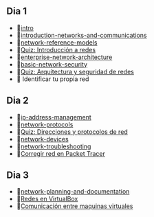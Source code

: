 ## Dia 1

- 📗[intro](./intro.es.md)
- 📗[introduction-networks-and-communications](./introduction-networks-and-communications.es.md)
- 📗[network-reference-models](./network-reference-models.es.md)
- 📝[Quiz: Introducción a redes](./quizzes/introduction-networking.es.json)
- 📗[enterprise-network-architecture](./enterprise-network-architecture.es.md)
- 📗[basic-network-security](./basic-network-security.es.md)
- 📝[Quiz: Arquitectura y seguridad de redes](./quizzes/architecture-network-security.es.json)
- 🧪 Identificar tu propia red

## Dia 2

- 📗[ip-address-management](./ip-address-management.es.md)
- 📗[network-protocols](./network-protocols.es.md)
- 📝[Quiz: Direcciones y protocolos de red](./quizzes/ip-adresses-protocols.es.json)
- 📗[network-devices](./network-devices.es.md)
- 📗[network-troubleshooting](./network-troubleshooting.es.md)
- 🧪[Corregir red en Packet Tracer](https://github.com/4GeeksAcademy/network-troubleshooting)

## Dia 3

- 📗[network-planning-and-documentation](./network-planning-and-documentation.es.md)
- 📗[Redes en VirtualBox](./networking-virtualbox.es.md)
- 🧪[Comunicación entre maquinas virtuales](https://github.com/4GeeksAcademy/networks-on-virtualbox)
